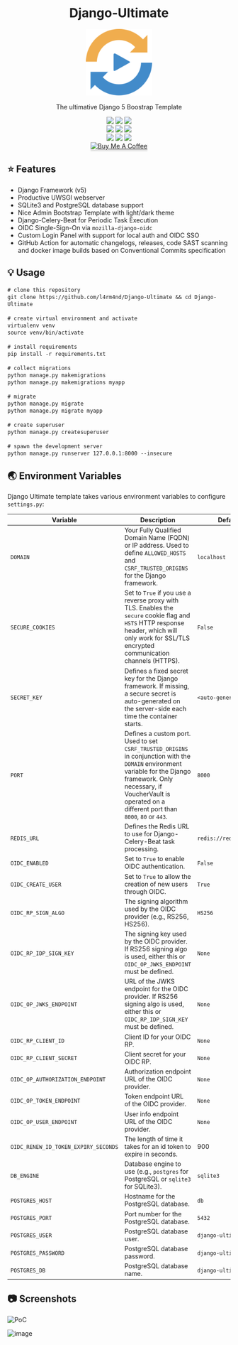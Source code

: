 <div align="center" width="100%">
    <h1>Django-Ultimate</h1>
    <img width="150px" src="myapp/static/assets/img/logo.png">
    <p>The ultimative Django 5 Boostrap Template</p><p>
    <a target="_blank" href="https://github.com/l4rm4nd"><img src="https://img.shields.io/badge/maintainer-LRVT-orange" /></a>
    <a target="_blank" href="https://GitHub.com/l4rm4nd/Django-Ultimate/graphs/contributors/"><img src="https://img.shields.io/github/contributors/l4rm4nd/Django-Ultimate.svg" /></a>
    <a target="_blank" href="https://github.com/PyCQA/bandit"><img src="https://img.shields.io/badge/security-bandit-yellow.svg"/></a><br>
    <a target="_blank" href="https://GitHub.com/l4rm4nd/Django-Ultimate/commits/"><img src="https://img.shields.io/github/last-commit/l4rm4nd/Django-Ultimate.svg" /></a>
    <a target="_blank" href="https://GitHub.com/l4rm4nd/Django-Ultimate/issues/"><img src="https://img.shields.io/github/issues/l4rm4nd/Django-Ultimate.svg" /></a>
    <a target="_blank" href="https://github.com/l4rm4nd/Django-Ultimate/issues?q=is%3Aissue+is%3Aclosed"><img src="https://img.shields.io/github/issues-closed/l4rm4nd/Django-Ultimate.svg" /></a><br>
        <a target="_blank" href="https://github.com/l4rm4nd/Django-Ultimate/stargazers"><img src="https://img.shields.io/github/stars/l4rm4nd/Django-Ultimate.svg?style=social&label=Star" /></a>
    <a target="_blank" href="https://github.com/l4rm4nd/Django-Ultimate/network/members"><img src="https://img.shields.io/github/forks/l4rm4nd/Django-Ultimate.svg?style=social&label=Fork" /></a>
    <a target="_blank" href="https://github.com/l4rm4nd/Django-Ultimate/watchers"><img src="https://img.shields.io/github/watchers/l4rm4nd/Django-Ultimate.svg?style=social&label=Watch" /></a><br>
    <a href="https://www.buymeacoffee.com/LRVT" target="_blank"><img src="https://www.buymeacoffee.com/assets/img/custom_images/orange_img.png" alt="Buy Me A Coffee" style="height: 41px !important;width: 174px !important;box-shadow: 0px 3px 2px 0px rgba(190, 190, 190, 0.5) !important;-webkit-box-shadow: 0px 3px 2px 0px rgba(190, 190, 190, 0.5) !important;" ></a>
</div>

## ⭐ Features

- Django Framework (v5)
- Productive UWSGI webserver
- SQLite3 and PostgreSQL database support
- Nice Admin Bootstrap Template with light/dark theme
- Django-Celery-Beat for Periodic Task Execution
- OIDC Single-Sign-On via `mozilla-django-oidc`
- Custom Login Panel with support for local auth and OIDC SSO
- GitHub Action for automatic changelogs, releases, code SAST scanning and docker image builds based on Conventional Commits specification

## 💡 Usage

````
# clone this repository
git clone https://github.com/l4rm4nd/Django-Ultimate && cd Django-Ultimate

# create virtual environment and activate
virtualenv venv
source venv/bin/activate

# install requirements
pip install -r requirements.txt

# collect migrations
python manage.py makemigrations
python manage.py makemigrations myapp

# migrate
python manage.py migrate
python manage.py migrate myapp

# create superuser
python manage.py createsuperuser

# spawn the development server
python manage.py runserver 127.0.0.1:8000 --insecure
````

## 🌏 Environment Variables

Django Ultimate template takes various environment variables to configure `settings.py`:

| Variable                         | Description                                                                                                     | Default                    | Optional/Mandatory  |
|----------------------------------|-----------------------------------------------------------------------------------------------------------------|----------------------------|---------------------|
| `DOMAIN`                         | Your Fully Qualified Domain Name (FQDN) or IP address. Used to define `ALLOWED_HOSTS` and `CSRF_TRUSTED_ORIGINS` for the Django framework. | `localhost` | Mandatory           |
| `SECURE_COOKIES`                 | Set to `True` if you use a reverse proxy with TLS. Enables the `secure` cookie flag and `HSTS` HTTP response header, which will only work for SSL/TLS encrypted communication channels (HTTPS). | `False`                    | Optional            |
| `SECRET_KEY`                     | Defines a fixed secret key for the Django framework. If missing, a secure secret is auto-generated on the server-side each time the container starts. | `<auto-generated>`         | Optional            |
| `PORT`                           | Defines a custom port. Used to set `CSRF_TRUSTED_ORIGINS` in conjunction with the `DOMAIN` environment variable for the Django framework. Only necessary, if VoucherVault is operated on a different port than `8000`, `80` or `443`. | `8000`                     | Optional            |
| `REDIS_URL`                      | Defines the Redis URL to use for Django-Celery-Beat task processing.                                            | `redis://redis:6379/0`     | Optional            |
| `OIDC_ENABLED`                   | Set to `True` to enable OIDC authentication.                                                                    | `False`                    | Optional            |
| `OIDC_CREATE_USER`               | Set to `True` to allow the creation of new users through OIDC.                                                  | `True`                     | Optional            |
| `OIDC_RP_SIGN_ALGO`              | The signing algorithm used by the OIDC provider (e.g., RS256, HS256).                                           | `HS256`                    | Optional            |
| `OIDC_RP_IDP_SIGN_KEY`           | The signing key used by the OIDC provider. If RS256 signing algo is used, either this or `OIDC_OP_JWKS_ENDPOINT` must be defined.                                                   | `None`                     | Optional            |
| `OIDC_OP_JWKS_ENDPOINT`          | URL of the JWKS endpoint for the OIDC provider. If RS256 signing algo is used, either this or `OIDC_RP_IDP_SIGN_KEY` must be defined.                                                                | `None`                     | Optional            |
| `OIDC_RP_CLIENT_ID`              | Client ID for your OIDC RP.                                                                                     | `None`                     | Optional            |
| `OIDC_RP_CLIENT_SECRET`          | Client secret for your OIDC RP.                                                                                 | `None`                     | Optional            |
| `OIDC_OP_AUTHORIZATION_ENDPOINT` | Authorization endpoint URL of the OIDC provider.                                                                | `None`                     | Optional            |
| `OIDC_OP_TOKEN_ENDPOINT`         | Token endpoint URL of the OIDC provider.                                                                        | `None`                     | Optional            |
| `OIDC_OP_USER_ENDPOINT`          | User info endpoint URL of the OIDC provider.                                                                    | `None`                     | Optional            |
| `OIDC_RENEW_ID_TOKEN_EXPIRY_SECONDS` | The length of time it takes for an id token to expire in seconds.                                           | 900                        | Optional            |
| `DB_ENGINE`                      | Database engine to use (e.g., `postgres` for PostgreSQL or `sqlite3` for SQLite3).                              | `sqlite3`                  | Optional            |
| `POSTGRES_HOST`                  | Hostname for the PostgreSQL database.                                                                           | `db`                       | Optional            |
| `POSTGRES_PORT`                  | Port number for the PostgreSQL database.                                                                        | `5432`                     | Optional            |
| `POSTGRES_USER`                  | PostgreSQL database user.                                                                                       | `django-ultimate`          | Optional            |
| `POSTGRES_PASSWORD`              | PostgreSQL database password.                                                                                   | `django-ultimate`          | Optional            |
| `POSTGRES_DB`                    | PostgreSQL database name.                                                                                       | `django-ultimate`          | Optional            |

## 📷 Screenshots

![PoC](https://github.com/user-attachments/assets/19a06770-fa54-4ce9-8934-da838a721650)

![image](https://github.com/user-attachments/assets/b86093ec-4677-41a9-9e62-3dfde1309738)
